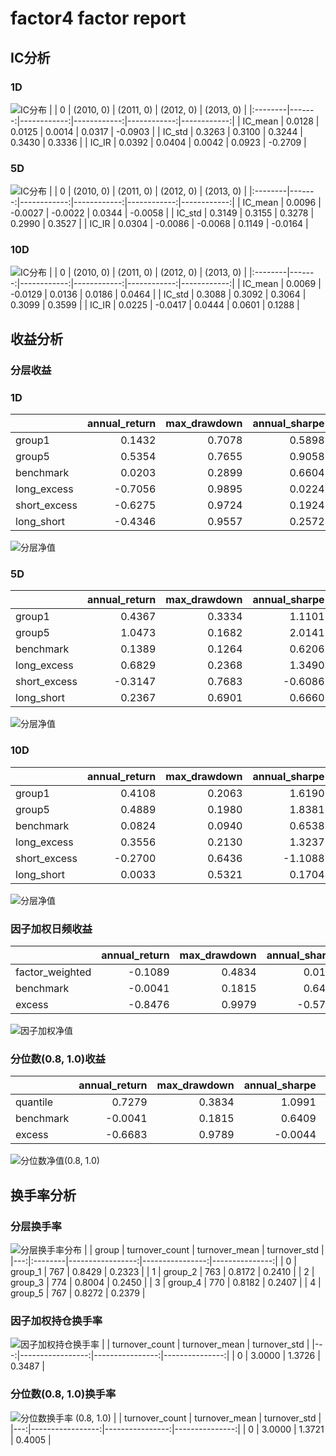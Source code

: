 # factor4 factor report
## IC分析
### 1D
![IC分布](IC/factor4_1D.png)
|         |      0 |   (2010, 0) |   (2011, 0) |   (2012, 0) |   (2013, 0) |
|:--------|-------:|------------:|------------:|------------:|------------:|
| IC_mean | 0.0128 |      0.0125 |      0.0014 |      0.0317 |     -0.0903 |
| IC_std  | 0.3263 |      0.3100 |      0.3244 |      0.3430 |      0.3336 |
| IC_IR   | 0.0392 |      0.0404 |      0.0042 |      0.0923 |     -0.2709 |

### 5D
![IC分布](IC/factor4_5D.png)
|         |      0 |   (2010, 0) |   (2011, 0) |   (2012, 0) |   (2013, 0) |
|:--------|-------:|------------:|------------:|------------:|------------:|
| IC_mean | 0.0096 |     -0.0027 |     -0.0022 |      0.0344 |     -0.0058 |
| IC_std  | 0.3149 |      0.3155 |      0.3278 |      0.2990 |      0.3527 |
| IC_IR   | 0.0304 |     -0.0086 |     -0.0068 |      0.1149 |     -0.0164 |

### 10D
![IC分布](IC/factor4_10D.png)
|         |      0 |   (2010, 0) |   (2011, 0) |   (2012, 0) |   (2013, 0) |
|:--------|-------:|------------:|------------:|------------:|------------:|
| IC_mean | 0.0069 |     -0.0129 |      0.0136 |      0.0186 |      0.0464 |
| IC_std  | 0.3088 |      0.3092 |      0.3064 |      0.3099 |      0.3599 |
| IC_IR   | 0.0225 |     -0.0417 |      0.0444 |      0.0601 |      0.1288 |

## 收益分析
### 分层收益
### 1D
|              |   annual_return |   max_drawdown |   annual_sharpe |   annual_calmar |   win_rate |   avg_win_return |   avg_loss_return |   profit_loss_ratio |   annual_volatility |   annual_downside_deviation |   annual_sortino |
|:-------------|----------------:|---------------:|----------------:|----------------:|-----------:|-----------------:|------------------:|--------------------:|--------------------:|----------------------------:|-----------------:|
| group1       |          0.1432 |         0.7078 |          0.5898 |          3.2130 |     0.4918 |           0.0436 |           -0.0378 |              1.1524 |              0.9450 |                      0.5095 |           1.0938 |
| group5       |          0.5354 |         0.7655 |          0.9058 |         11.1029 |     0.5095 |           0.0449 |           -0.0395 |              1.1388 |              0.9852 |                      0.5879 |           1.5178 |
| benchmark    |          0.0203 |         0.2899 |          0.6604 |          1.1093 |     0.4930 |           0.0708 |           -0.0622 |              1.1392 |              1.2968 |                      0.7104 |           1.2055 |
| long_excess  |         -0.7056 |         0.9895 |          0.0224 |        -11.3203 |     0.4880 |           0.0804 |           -0.0763 |              1.0532 |              1.5981 |                      0.8965 |           0.0400 |
| short_excess |         -0.6275 |         0.9724 |          0.1924 |        -10.2438 |     0.5006 |           0.0774 |           -0.0752 |              1.0290 |              1.5546 |                      1.0274 |           0.2911 |
| long_short   |         -0.4346 |         0.9557 |          0.2572 |         -7.2195 |     0.5019 |           0.0588 |           -0.0566 |              1.0392 |              1.3025 |                      0.9923 |           0.3376 |

![分层净值](net_value/factor4_1D.png)
### 5D
|              |   annual_return |   max_drawdown |   annual_sharpe |   annual_calmar |   win_rate |   avg_win_return |   avg_loss_return |   profit_loss_ratio |   annual_volatility |   annual_downside_deviation |   annual_sortino |
|:-------------|----------------:|---------------:|----------------:|----------------:|-----------:|-----------------:|------------------:|--------------------:|--------------------:|----------------------------:|-----------------:|
| group1       |          0.4367 |         0.3334 |          1.1101 |         20.7934 |     0.5108 |           0.0205 |           -0.0178 |              1.1500 |              0.3968 |                      0.2203 |           2.0000 |
| group5       |          1.0473 |         0.1682 |          2.0141 |         98.8502 |     0.5490 |           0.0199 |           -0.0173 |              1.1534 |              0.3943 |                      0.2086 |           3.8079 |
| benchmark    |          0.1389 |         0.1264 |          0.6206 |         17.4538 |     0.4879 |           0.0145 |           -0.0125 |              1.1570 |              0.2667 |                      0.1409 |           1.1748 |
| long_excess  |          0.6829 |         0.2368 |          1.3490 |         45.7727 |     0.5134 |           0.0248 |           -0.0210 |              1.1793 |              0.4660 |                      0.2579 |           2.4372 |
| short_excess |         -0.3147 |         0.7683 |         -0.6086 |         -6.5011 |     0.5019 |           0.0211 |           -0.0234 |              0.8996 |              0.4518 |                      0.2981 |          -0.9225 |
| long_short   |          0.2367 |         0.6901 |          0.6660 |          5.4455 |     0.5223 |           0.0263 |           -0.0258 |              1.0189 |              0.5310 |                      0.3362 |           1.0520 |

![分层净值](net_value/factor4_5D.png)
### 10D
|              |   annual_return |   max_drawdown |   annual_sharpe |   annual_calmar |   win_rate |   avg_win_return |   avg_loss_return |   profit_loss_ratio |   annual_volatility |   annual_downside_deviation |   annual_sortino |
|:-------------|----------------:|---------------:|----------------:|----------------:|-----------:|-----------------:|------------------:|--------------------:|--------------------:|----------------------------:|-----------------:|
| group1       |          0.4108 |         0.2063 |          1.6190 |         31.6088 |     0.5115 |           0.0119 |           -0.0095 |              1.2588 |              0.2287 |                      0.1252 |           2.9572 |
| group5       |          0.4889 |         0.1980 |          1.8381 |         39.1939 |     0.5256 |           0.0120 |           -0.0098 |              1.2304 |              0.2311 |                      0.1239 |           3.4300 |
| benchmark    |          0.0824 |         0.0940 |          0.6538 |         13.9123 |     0.4987 |           0.0074 |           -0.0066 |              1.1112 |              0.1350 |                      0.0720 |           1.2255 |
| long_excess  |          0.3556 |         0.2130 |          1.3237 |         26.5037 |     0.5179 |           0.0132 |           -0.0114 |              1.1572 |              0.2543 |                      0.1470 |           2.2902 |
| short_excess |         -0.2700 |         0.6436 |         -1.1088 |         -6.6609 |     0.4897 |           0.0115 |           -0.0132 |              0.8690 |              0.2544 |                      0.1795 |          -1.5711 |
| long_short   |          0.0033 |         0.5321 |          0.1704 |          0.0983 |     0.5051 |           0.0154 |           -0.0153 |              1.0077 |              0.3201 |                      0.2103 |           0.2593 |

![分层净值](net_value/factor4_10D.png)
### 因子加权日频收益
|                 |   annual_return |   max_drawdown |   annual_sharpe |   annual_calmar |   win_rate |   avg_win_return |   avg_loss_return |   profit_loss_ratio |   annual_volatility |   annual_downside_deviation |   annual_sortino |
|:----------------|----------------:|---------------:|----------------:|----------------:|-----------:|-----------------:|------------------:|--------------------:|--------------------:|----------------------------:|-----------------:|
| factor_weighted |         -0.1089 |         0.4834 |          0.0110 |         -3.5773 |     0.5234 |           0.0211 |           -0.0231 |              0.9124 |              0.4860 |                      0.4176 |           0.0128 |
| benchmark       |         -0.0041 |         0.1815 |          0.6409 |         -0.3591 |     0.4944 |           0.0704 |           -0.0623 |              1.1297 |              1.2946 |                      0.7106 |           1.1677 |
| excess          |         -0.8476 |         0.9979 |         -0.5738 |        -13.4827 |     0.5006 |           0.0696 |           -0.0764 |              0.9119 |              1.4367 |                      0.8814 |          -0.9353 |

![因子加权净值](net_value/factor4_factor_weighted.png)
### 分位数(0.8, 1.0)收益
|           |   annual_return |   max_drawdown |   annual_sharpe |   annual_calmar |   win_rate |   avg_win_return |   avg_loss_return |   profit_loss_ratio |   annual_volatility |   annual_downside_deviation |   annual_sortino |
|:----------|----------------:|---------------:|----------------:|----------------:|-----------:|-----------------:|------------------:|--------------------:|--------------------:|----------------------------:|-----------------:|
| quantile  |          0.7279 |         0.3834 |          1.0991 |         30.1356 |     0.5275 |           0.0359 |           -0.0324 |              1.1057 |              0.7481 |                      0.5017 |           1.6390 |
| benchmark |         -0.0041 |         0.1815 |          0.6409 |         -0.3591 |     0.4944 |           0.0704 |           -0.0623 |              1.1297 |              1.2946 |                      0.7106 |           1.1677 |
| excess    |         -0.6683 |         0.9789 |         -0.0044 |        -10.8382 |     0.5044 |           0.0728 |           -0.0741 |              0.9819 |              1.4740 |                      0.8958 |          -0.0072 |

![分位数净值(0.8, 1.0)](net_value/factor4_quantile.png)
## 换手率分析
### 分层换手率
![分层换手率分布](turnover/factor4_group.png)
|    | group   |   turnover_count |   turnover_mean |   turnover_std |
|---:|:--------|-----------------:|----------------:|---------------:|
|  0 | group_1 |              767 |          0.8429 |         0.2323 |
|  1 | group_2 |              763 |          0.8172 |         0.2410 |
|  2 | group_3 |              774 |          0.8004 |         0.2450 |
|  3 | group_4 |              770 |          0.8182 |         0.2407 |
|  4 | group_5 |              767 |          0.8272 |         0.2379 |

### 因子加权持仓换手率
![因子加权持仓换手率](turnover/factor4_factor_weighted.png)
|    |   turnover_count |   turnover_mean |   turnover_std |
|---:|-----------------:|----------------:|---------------:|
|  0 |           3.0000 |          1.3726 |         0.3487 |

### 分位数(0.8, 1.0)换手率
![分位数换手率 (0.8, 1.0)](turnover/factor4_quantile.png)
|    |   turnover_count |   turnover_mean |   turnover_std |
|---:|-----------------:|----------------:|---------------:|
|  0 |           3.0000 |          1.3721 |         0.4005 |

